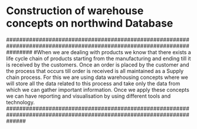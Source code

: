 # Construction of warehouse concepts on northwind Database
 
 ########################################################################################################################
 #When we are dealing with products we know that there exists a life cycle chain of products starting from the manufacturing and ending till it is received by the customers. Once an order is placed by the customer and the process that occurs till order is received is all maintained as a Supply chain process. For this we are using data warehousing concepts where we will store all the data related to this process and take only the data from which we can gather important information. Once we apply these concepts we can have reporting and visualisation by using different tools and technology. 
 ######################################################################################################################
 
